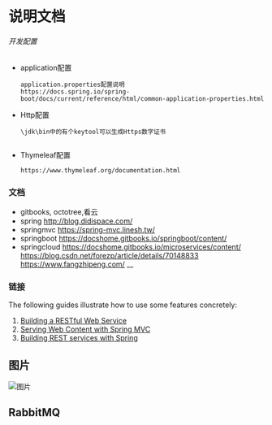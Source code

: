 # 说明文档

###### 开发配置

+ application配置

    ```
    application.properties配置说明
    https://docs.spring.io/spring-boot/docs/current/reference/html/common-application-properties.html
    ```
+ Http配置
    
    ```
    \jdk\bin中的有个keytool可以生成Https数字证书
     
    ```
+ Thymeleaf配置
    ```
    https://www.thymeleaf.org/documentation.html
    ```
    
### 文档
* gitbooks, octotree,看云
* spring
http://blog.didispace.com/
* springmvc 
https://spring-mvc.linesh.tw/
* springboot
https://docshome.gitbooks.io/springboot/content/
* springcloud
https://docshome.gitbooks.io/microservices/content/
https://blog.csdn.net/forezp/article/details/70148833
https://www.fangzhipeng.com/
__
    
### 链接
The following guides illustrate how to use some features concretely:

1. [Building a RESTful Web Service](https://spring.io/guides/gs/rest-service/)
2. [Serving Web Content with Spring MVC](https://spring.io/guides/gs/serving-web-content/)
3. [Building REST services with Spring](https://spring.io/guides/tutorials/bookmarks/)

## 图片
![图片](http://imgtech.gmw.cn/attachement/jpg/site2/20111223/f04da22d7ba7105e1d7507.jpg)

## RabbitMQ 
```


```